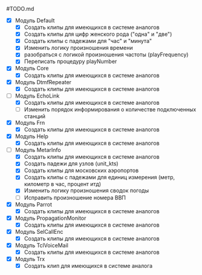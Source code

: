 #TODO.md

- [X] Модуль Default
    - [X] Создать клипы для имеющихся в системе аналогов
    - [X] Создать клипы для цифр женского рода ("одна" и "две")
    - [X] Создать клипы с падежами для "час" и "минута" 
    - [X] Изменить логику произношения времени
    - [X] разобраться с логикой произношения частоты (playFrequency)
    - [X] Переписать процедуру playNumber

- [X] Модуль Core
    - [X] Создать клипы для имеющихся в системе аналогов
- [X] Модуль DtmfRepeater
    - [X] Создать клипы для имеющихся в системе аналогов
- [ ] Модуль EchoLink
    - [X] Создать клипы для имеющихся в системе аналогов
    - [ ] Изменить порядок информирования о количестве подключенных станций
- [X] Модуль Frn
    - [X] Создать клипы для имеющихся в системе аналогов
- [X] Модуль Help
    - [X] Создать клипы для имеющихся в системе аналогов
- [ ] Модуль MetarInfo
    - [X] Создать клипы для имеющихся в системе аналогов
    - [X] Создать падежи для узлов (unit_kts)
    - [X] Создать клипы для московских аэропортов
    - [X] Создать клипы с падежами для единиц измерения (метр, километр в час, процент итд)
    - [X] Изменить логику произношения сводок погоды
    - [ ] Исправить произношение номера ВВП

- [X] Модуль Parrot
    - [X] Создать клипы для имеющихся в системе аналогов
- [X] Модуль PropagationMonitor
    - [X] Создать клипы для имеющихся в системе аналогов
- [X] Модуль SelCallEnc
    - [X] Создать клипы для имеющихся в системе аналогов
- [X] Модуль TclVoiceMail
    - [X] Создать клипы для имеющихся в системе аналогов
- [X] Модуль Trx
    - [X] Создать клип для имеющихся в системе аналога

